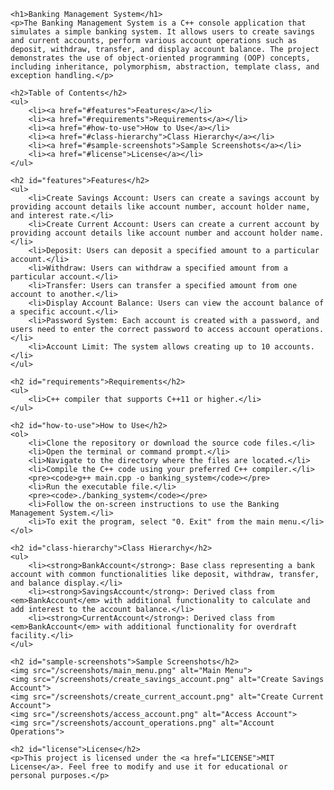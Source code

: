 <div>
    

    <h1>Banking Management System</h1>
    <p>The Banking Management System is a C++ console application that simulates a simple banking system. It allows users to create savings and current accounts, perform various account operations such as deposit, withdraw, transfer, and display account balance. The project demonstrates the use of object-oriented programming (OOP) concepts, including inheritance, polymorphism, abstraction, template class, and exception handling.</p>

    <h2>Table of Contents</h2>
    <ul>
        <li><a href="#features">Features</a></li>
        <li><a href="#requirements">Requirements</a></li>
        <li><a href="#how-to-use">How to Use</a></li>
        <li><a href="#class-hierarchy">Class Hierarchy</a></li>
        <li><a href="#sample-screenshots">Sample Screenshots</a></li>
        <li><a href="#license">License</a></li>
    </ul>

    <h2 id="features">Features</h2>
    <ul>
        <li>Create Savings Account: Users can create a savings account by providing account details like account number, account holder name, and interest rate.</li>
        <li>Create Current Account: Users can create a current account by providing account details like account number and account holder name.</li>
        <li>Deposit: Users can deposit a specified amount to a particular account.</li>
        <li>Withdraw: Users can withdraw a specified amount from a particular account.</li>
        <li>Transfer: Users can transfer a specified amount from one account to another.</li>
        <li>Display Account Balance: Users can view the account balance of a specific account.</li>
        <li>Password System: Each account is created with a password, and users need to enter the correct password to access account operations.</li>
        <li>Account Limit: The system allows creating up to 10 accounts.</li>
    </ul>

    <h2 id="requirements">Requirements</h2>
    <ul>
        <li>C++ compiler that supports C++11 or higher.</li>
    </ul>

    <h2 id="how-to-use">How to Use</h2>
    <ol>
        <li>Clone the repository or download the source code files.</li>
        <li>Open the terminal or command prompt.</li>
        <li>Navigate to the directory where the files are located.</li>
        <li>Compile the C++ code using your preferred C++ compiler.</li>
        <pre><code>g++ main.cpp -o banking_system</code></pre>
        <li>Run the executable file.</li>
        <pre><code>./banking_system</code></pre>
        <li>Follow the on-screen instructions to use the Banking Management System.</li>
        <li>To exit the program, select "0. Exit" from the main menu.</li>
    </ol>

    <h2 id="class-hierarchy">Class Hierarchy</h2>
    <ul>
        <li><strong>BankAccount</strong>: Base class representing a bank account with common functionalities like deposit, withdraw, transfer, and balance display.</li>
        <li><strong>SavingsAccount</strong>: Derived class from <em>BankAccount</em> with additional functionality to calculate and add interest to the account balance.</li>
        <li><strong>CurrentAccount</strong>: Derived class from <em>BankAccount</em> with additional functionality for overdraft facility.</li>
    </ul>

    <h2 id="sample-screenshots">Sample Screenshots</h2>
    <img src="/screenshots/main_menu.png" alt="Main Menu">
    <img src="/screenshots/create_savings_account.png" alt="Create Savings Account">
    <img src="/screenshots/create_current_account.png" alt="Create Current Account">
    <img src="/screenshots/access_account.png" alt="Access Account">
    <img src="/screenshots/account_operations.png" alt="Account Operations">

    <h2 id="license">License</h2>
    <p>This project is licensed under the <a href="LICENSE">MIT License</a>. Feel free to modify and use it for educational or personal purposes.</p>

</div>
